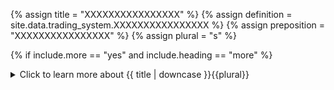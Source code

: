 <!--------------------------------------------- TITLE AND DEFINITION starts -->

{% assign title = "XXXXXXXXXXXXXXXX" %}
{% assign definition = site.data.trading_system.XXXXXXXXXXXXXXXX %}
{% assign preposition = "XXXXXXXXXXXXXXXX" %}
{% assign plural = "s" %}

<!--------------------------------------------- TITLE AND DEFINITION ends -->

{% if include.more == "yes" and include.heading == "more" %}
<details class='detailsCollapsible'><summary class='nobr'>Click to learn more about {{ title | downcase }}{{plural}}
</summary>
{% endif %}

{% if include.heading != "" and include.heading != "more" %}
{{include.heading}} {{title}}
{% endif %}

{% if include.icon != "no" %} 

{% if include.table == "yes" and include.icon != "no" %}
<table class='definitionTable'><tr><td>
{% endif %}

<img src='images/icons/nodes/png{{include.icon}}/{{ title | downcase | replace: " ", "-" }}.png' />

{% if include.table == "yes" and include.icon != "no" %}
</td><td>
{% endif %}

{% endif %}

{% if include.definition == "bold" %}
<strong>{{ definition }}</strong>
{% else %}
{% if include.definition != "no" %}
{{ definition }}
{% endif %}
{% endif %}

{% if include.table == "yes" and include.icon != "no" %}
</td></tr></table>
{% endif %}

{% if include.more == "yes" and include.content == "more" and include.heading != "more" %}
<details class='detailsCollapsible'><summary class='nobr'>Click to learn more about {{ title | downcase }}{{plural}}
</summary>
{% endif %}

{% if include.content != "no" %}

<!--------------------------------------------- CONTENT starts -->The management of a position is &mdash;by default&mdash;done in sequential phases, each phase with its formula. To move from one phase to the next, a situation you define must be validated. When that happens, the next phase event is triggered, the current phase is abandoned, and the next phase is activated. From that instant on, the system evaluates the formula corresponding to the next phase.The sequence of phases may be as long as the number of phases you choose to add and define. There may be unlimited numbers of phases.{% include note.html content="Events are triggered by situations, which are defined by conditions. Both are explained in the <a href='suite-situations-conditions-formulas'>situations, conditions, and formulas</a> page." %}{% include tip.html content="To set up a next phase event, add the node and define the situation that should trigger the event." %}<!--------------------------------------------- CONTENT ends -->

{% endif %}

{% if include.more == "yes" and include.content != "more" and include.heading != "more" %}
<details class='detailsCollapsible'><summary class='nobr'>Click to learn more about {{ title | downcase }}{{plural}}
</summary>
{% endif %}

{% if include.adding != "" %}

{{include.adding}} Adding {{preposition}} {{title}} Node

<!--------------------------------------------- ADDING starts -->To add a next phase event, select *Add Next Phase Event* on the corresponding phase node menu. The event is added along with the basic structure of nodes to define it.<!--------------------------------------------- ADDING ends -->

{% endif %}

{% if include.configuring != "" %}

{{include.configuring}} Configuring the {{title}}

<!--------------------------------------------- CONFIGURING starts -->XXXXXXXXXXXXXXXXXXXXXXXXXXXXXXXXXXXXXXXXXXXXXXXXXXXXXX<!--------------------------------------------- CONFIGURING ends -->

{% endif %}

{% if include.starting != "" %}

{{include.starting}} Starting {{preposition}} {{title}}

<!--------------------------------------------- STARTING starts -->XXXXXXXXXXXXXXXXXXXXXXXXXXXXXXXXXXXXXXXXXXXXXXXXXXXXXX<!--------------------------------------------- STARTING ends -->

{% endif %}

{% if include.more == "yes" %}
</details>
{% endif %}
